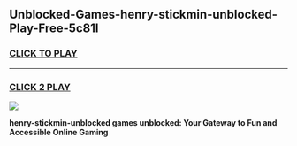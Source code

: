 
## Unblocked-Games-henry-stickmin-unblocked-Play-Free-5c81l
<h3>
<a href="https://premium76.site?title=henry-stickmin-unblocked&ref=19M">CLICK TO PLAY</a></h3>
<hr>

<h3>
<a href="https://premium76.site?title=henry-stickmin-unblocked&ref=19M">CLICK 2 PLAY</a>
  
</h3>

<a href="https://premium76.site?title=henry-stickmin-unblocked&ref=19M"><img src="https://clearcache.store/games.png"></a>


**henry-stickmin-unblocked games unblocked: Your Gateway to Fun and Accessible Online Gaming**
